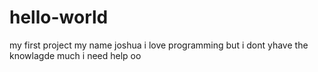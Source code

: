 # hello-world
my first project
my name joshua i love programming but i dont yhave the knowlagde much
i need help oo
